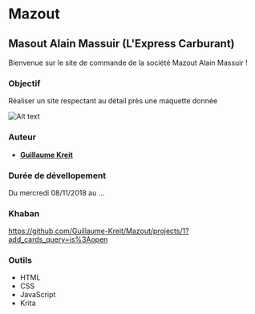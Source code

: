 # Mazout

## Masout Alain Massuir (L'Express Carburant)

 Bienvenue sur le site de commande de la société Mazout Alain Massuir !
 
### Objectif

Réaliser un site respectant au détail près une maquette donnée

![Alt text](file:///home/user/Pictures/Maquette.png)

### Auteur

* [**Guillaume Kreit**](https://github.com/Guillaume-Kreit)

### Durée de dévellopement

Du mercredi 08/11/2018 au ...

### Khaban

https://github.com/Guillaume-Kreit/Mazout/projects/1?add_cards_query=is%3Aopen

### Outils 

* HTML
* CSS
* JavaScript
* Krita
